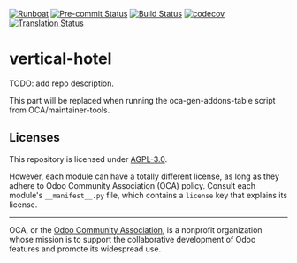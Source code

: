 
[![Runboat](https://img.shields.io/badge/runboat-Try%20me-875A7B.png)](https://runboat.odoo-community.org/builds?repo=OCA/vertical-hotel&target_branch=17.0)
[![Pre-commit Status](https://github.com/OCA/vertical-hotel/actions/workflows/pre-commit.yml/badge.svg?branch=17.0)](https://github.com/OCA/vertical-hotel/actions/workflows/pre-commit.yml?query=branch%3A17.0)
[![Build Status](https://github.com/OCA/vertical-hotel/actions/workflows/test.yml/badge.svg?branch=17.0)](https://github.com/OCA/vertical-hotel/actions/workflows/test.yml?query=branch%3A17.0)
[![codecov](https://codecov.io/gh/OCA/vertical-hotel/branch/17.0/graph/badge.svg)](https://codecov.io/gh/OCA/vertical-hotel)
[![Translation Status](https://translation.odoo-community.org/widgets/vertical-hotel-17-0/-/svg-badge.svg)](https://translation.odoo-community.org/engage/vertical-hotel-17-0/?utm_source=widget)

<!-- /!\ do not modify above this line -->

# vertical-hotel

TODO: add repo description.

<!-- /!\ do not modify below this line -->

<!-- prettier-ignore-start -->

[//]: # (addons)

This part will be replaced when running the oca-gen-addons-table script from OCA/maintainer-tools.

[//]: # (end addons)

<!-- prettier-ignore-end -->

## Licenses

This repository is licensed under [AGPL-3.0](LICENSE).

However, each module can have a totally different license, as long as they adhere to Odoo Community Association (OCA)
policy. Consult each module's `__manifest__.py` file, which contains a `license` key
that explains its license.

----
OCA, or the [Odoo Community Association](http://odoo-community.org/), is a nonprofit
organization whose mission is to support the collaborative development of Odoo features
and promote its widespread use.
